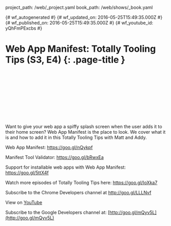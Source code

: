 project_path: /web/_project.yaml
book_path: /web/shows/_book.yaml

{# wf_autogenerated #}
{# wf_updated_on: 2016-05-25T15:49:35.000Z #}
{# wf_published_on: 2016-05-25T15:49:35.000Z #}
{# wf_youtube_id: yQhFmPExcbs #}

# Web App Manifest: Totally Tooling Tips (S3, E4) {: .page-title }


<div class="video-wrapper">
  <iframe class="devsite-embedded-youtube-video" data-video-id="yQhFmPExcbs"
          data-autohide="1" data-showinfo="0" frameborder="0" allowfullscreen>
  </iframe>
</div>

Want to give your web app a spiffy splash screen when the user adds it to their home screen? Web App Manifest is the place to look. We cover what it is and how to add it in this Totally Tooling Tips with Matt and Addy.

Web App Manifest: https://goo.gl/nQykpf

Manifest Tool Validator: https://goo.gl/bRwxEa

Support for installable web apps with Web App Manifest: https://goo.gl/5ttX4f

Watch more episodes of Totally Tooling Tips here: https://goo.gl/IoXka7

Subscribe to the Chrome Developers channel at http://goo.gl/LLLNvf

View on [YouTube](https://youtu.be/yQhFmPExcbs)

Subscribe to the Google Developers channel at: [http://goo.gl/mQyv5L](http://goo.gl/mQyv5L)
